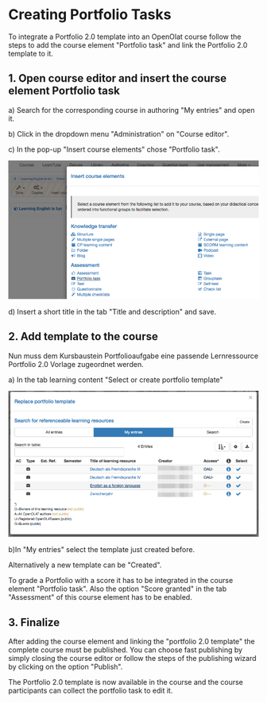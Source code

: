 # Creating Portfolio Tasks

To integrate a Portfolio 2.0 template into an OpenOlat course follow the steps
to add the course element "Portfolio task" and link the Portfolio 2.0
template to it.

## 1. Open course editor and insert the course element Portfolio task  

a) Search for the corresponding course in authoring "My entries" and open it.
 
b) Click in the dropdown menu "Administration" on "Course editor".  
  
c) In the pop-up "Insert course elements" chose "Portfolio task".

![](assets/pf_course_courseelement_EN.png)  

d) Insert a short title in the tab "Title and description" and save.  
  
## 2. Add template to the course  

Nun muss dem Kursbaustein Portfolioaufgabe eine passende Lernressource Portfolio 2.0 Vorlage zugeordnet werden.

a) In the tab learning content "Select or create portfolio template"

![](assets/pf_course_add_template_EN.png)  
  
b)In "My entries" select the template just created before.

 Alternatively a new template can be "Created".  
  
To grade a Portfolio with a score it has to be integrated in the course
element "Portfolio task". Also the option "Score granted" in the tab
"Assessment" of this course element has to be enabled.

## 3. Finalize

After adding the course element and linking the "portfolio 2.0 template" the
complete course must be published. You can choose fast publishing by simply
closing the course editor or follow the steps of the publishing wizard by
clicking on the option "Publish".

The Portfolio 2.0 template is now available in the course and the course
participants can collect the portfolio task to edit it.



